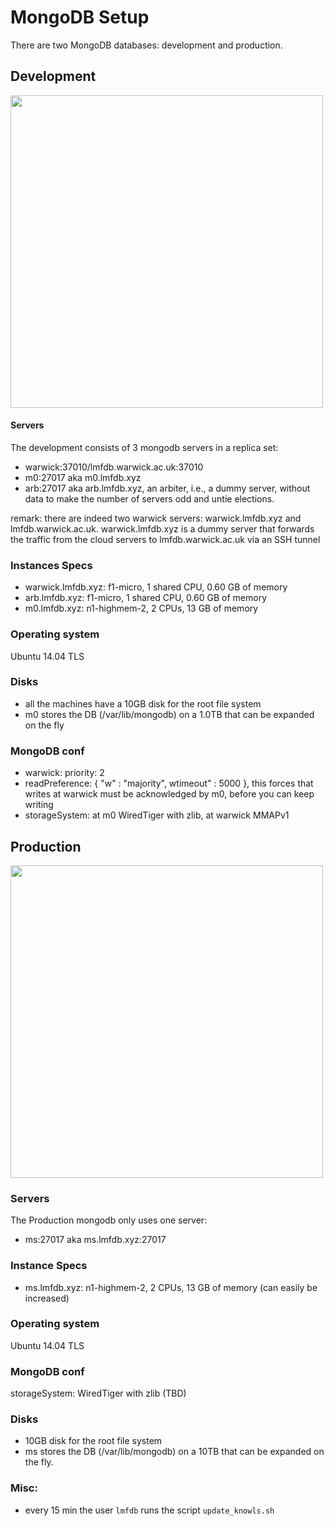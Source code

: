 # MongoDB Setup

There are two MongoDB databases: development and production.


## Development


<a href="images/lmfdb0.png"><img src="images/lmfdb0.png"  height="500"  ></a>



#### Servers
The development consists of 3 mongodb servers in a replica set:
* warwick:37010/lmfdb.warwick.ac.uk:37010
* m0:27017 aka m0.lmfdb.xyz
* arb:27017 aka arb.lmfdb.xyz, an arbiter, i.e., a dummy server, without data to make the number of servers odd and untie elections.

remark: there are indeed two warwick servers:
warwick.lmfdb.xyz and lmfdb.warwick.ac.uk.
warwick.lmfdb.xyz is a dummy server that forwards the traffic from the cloud servers to lmfdb.warwick.ac.uk via an SSH tunnel


### Instances Specs
* warwick.lmfdb.xyz: f1-micro, 1 shared CPU, 0.60 GB of memory
* arb.lmfdb.xyz: f1-micro, 1 shared CPU, 0.60 GB of memory
* m0.lmfdb.xyz: n1-highmem-2, 2 CPUs, 13 GB of memory


### Operating system
Ubuntu 14.04 TLS

### Disks
* all the machines have a 10GB disk for the root file system
* m0 stores the DB  (/var/lib/mongodb) on a 1.0TB that can be expanded on the fly

### MongoDB conf
* warwick: priority: 2
* readPreference: { "w" : "majority", wtimeout" : 5000 }, this forces that writes at warwick must be acknowledged by m0, before you can keep writing
* storageSystem: at m0 WiredTiger with zlib, at warwick MMAPv1

## Production 

<a href="images/webserver.png"><img src="images/webserver.png"  height="500"  ></a>

### Servers
The Production mongodb only uses one server:
* ms:27017 aka ms.lmfdb.xyz:27017

### Instance Specs
* ms.lmfdb.xyz: n1-highmem-2, 2 CPUs, 13 GB of memory (can easily be increased)

### Operating system
Ubuntu 14.04 TLS


### MongoDB conf
storageSystem: WiredTiger with zlib (TBD)

### Disks
* 10GB disk for the root file system
* ms stores the DB  (/var/lib/mongodb) on a 10TB that can be expanded on the fly.


### Misc:
* every 15 min the user ```lmfdb``` runs the script ```update_knowls.sh```



